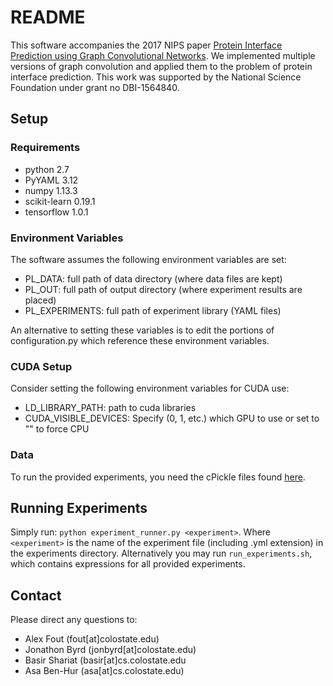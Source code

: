 # README #

This software accompanies the 2017 NIPS paper [Protein Interface Prediction using Graph Convolutional Networks](https://papers.nips.cc/paper/7231-protein-interface-prediction-using-graph-convolutional-networks).
We implemented multiple versions of graph convolution and applied them to the problem of protein interface prediction.
This work was supported by the National Science Foundation under grant no DBI-1564840.

## Setup ##
### Requirements ###

- python 2.7
- PyYAML 3.12
- numpy 1.13.3
- scikit-learn 0.19.1
- tensorflow 1.0.1

### Environment Variables ###
The software assumes the following environment variables are set:

- PL_DATA: full path of data directory (where data files are kept)
- PL_OUT: full path of output directory (where experiment results are placed)
- PL_EXPERIMENTS: full path of experiment library (YAML files)

An alternative to setting these variables is to edit the portions of configuration.py which reference these environment variables.

### CUDA Setup ###
Consider setting the following environment variables for CUDA use:

- LD_LIBRARY_PATH: path to cuda libraries
- CUDA_VISIBLE_DEVICES: Specify (0, 1, etc.) which GPU to use or set to "" to force CPU

### Data ###

To run the provided experiments, you need the cPickle files found [here](https://zenodo.org/record/1127774#.WkLewGGnGcY).


## Running Experiments ##

Simply run:
```python experiment_runner.py <experiment>```.
Where ```<experiment>``` is the name of the experiment file (including .yml extension) in the experiments directory.
Alternatively you may run ```run_experiments.sh```, which contains expressions for all provided experiments.


## Contact ##

Please direct any questions to:

* Alex Fout (fout[at]colostate.edu)
* Jonathon Byrd (jonbyrd[at]colostate.edu)
* Basir Shariat (basir[at]cs.colostate.edu
* Asa Ben-Hur (asa[at]cs.colostate.edu)
